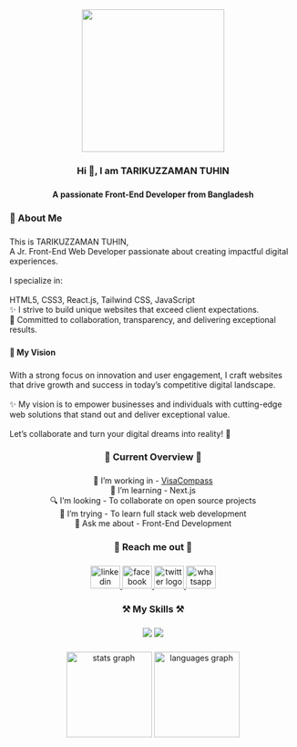 <div align="center">
  <img height="250" src="https://i.ibb.co.com/v4KFhn5/Banner-Img.png"  />
</div>

###

<p align="left"></p>

###

<h3 align="center">Hi 👋, I am TARIKUZZAMAN TUHIN</h3>

###

<h4 align="center">A passionate Front-End Developer from Bangladesh</h4>

###

<h3 align="left">👋 About Me</h3>

###

<p align="left">This is TARIKUZZAMAN TUHIN,<br>A Jr. Front-End Web Developer passionate about creating impactful digital experiences.<br><br>I specialize in:<br><br>HTML5, CSS3, React.js, Tailwind CSS, JavaScript<br>✨ I strive to build unique websites that exceed client expectations.<br>🤝 Committed to collaboration, transparency, and delivering exceptional results.</p>

###

<div align="left">
</div>

###

<h4 align="left">🌟 My Vision</h4>

###

<p align="left">With a strong focus on innovation and user engagement, I craft websites that drive growth and success in today’s competitive digital landscape.<br><br>✨ My vision is to empower businesses and individuals with cutting-edge web solutions that stand out and deliver exceptional value.<br><br>Let’s collaborate and turn your digital dreams into reality! 🚀</p>

###

<div align="left">
</div>

###

<h3 align="center">🚀 Current Overview 🚀</h3>

###

<p align="center">
  🔭 I’m working in - <a href="https://visa-compass-pass-auth.web.app/" target="_blank">VisaCompass</a><br>
  🌱 I’m learning - Next.js<br>
  🔍 I’m looking - To collaborate on open source projects<br>
  🏃 I’m trying - To learn full stack web development<br>
  💬 Ask me about - Front-End Development
</p>


###

<h3 align="center">📨 Reach me out 📨</h3>

###
<div align="center">
  <a href="https://www.linkedin.com/in/tarikuzzaman-tuhin-29a53132b/" target="_blank">
    <img src="https://raw.githubusercontent.com/maurodesouza/profile-readme-generator/master/src/assets/icons/social/linkedin/default.svg" width="52" height="40" alt="linkedin logo"  />
  </a>
  <a href="https://www.facebook.com/profile.php?id=100069936865122" target="_blank">
    <img src="https://raw.githubusercontent.com/maurodesouza/profile-readme-generator/master/src/assets/icons/social/facebook/default.svg" width="52" height="40" alt="facebook logo"  />
  </a>
  <a href="https://x.com/Tarikuzzaman98" target="_blank">
    <img src="https://raw.githubusercontent.com/maurodesouza/profile-readme-generator/master/src/assets/icons/social/twitter/default.svg" width="52" height="40" alt="twitter logo"  />
  </a>
  <a href="https://wa.me/+8801865966225" target="_blank">
    <img src="https://raw.githubusercontent.com/maurodesouza/profile-readme-generator/master/src/assets/icons/social/whatsapp/default.svg" width="52" height="40" alt="whatsapp logo"  />
  </a>
</div>


###

<h3 align="center">⚒️ My Skills ⚒️</h3>

###

 <div align="center">
    <img src="https://skillicons.dev/icons?i=html,css,tailwind,bootstrap,materialui,javascript,react,nextjs,redux,express,nodejs,firebase,mongodb" />
    <img src="https://skillicons.dev/icons?i=github,vscode,figma,git" /><br>
</div>

###

<div align="center">
  <img src="https://github-readme-stats.vercel.app/api?username=Tarikuzzaman12&hide_title=false&hide_rank=false&show_icons=true&include_all_commits=true&count_private=true&disable_animations=false&theme=dracula&locale=en&hide_border=false&order=1" height="150" alt="stats graph"  />
  <img src="https://github-readme-stats.vercel.app/api/top-langs?username=Tarikuzzaman12&locale=en&hide_title=false&layout=compact&card_width=320&langs_count=5&theme=dracula&hide_border=false&order=2" height="150" alt="languages graph"  />
</div>


